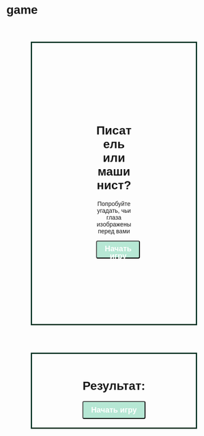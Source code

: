 # game
<!DOCTYPE html>
<html>
<head>
<meta charset="utf-8">
<title>Слитно или раздельно?</title>
<style>
body {font-family: 'Proxima Nova','Arial','Helvetica Neue',sans-serif;}
.text {
text-align: center;
}
.img {
  display: block;
  margin: auto;
   text-align: center;

}
.parent {
margin: 10%;
padding: 5px;
}
.child {
border: 3px solid #0C3627;
padding: 150px;
margin: 2px;
}
.child2 {
border: 3px solid #0C3627;
padding: 20px;
margin: 2px;
}
.button {
height: 42px;
padding: 9px 18px 7px;
cursor: pointer;
color: #fff;
border-radius: 4px;
background: #B6E7D4;
box-shadow: inset 0 -1px 0 0 rgba(0,0,0,0.2), inset 0 0 0 1px rgba(0,0,0,0.15);
font-size: 18px;
font-weight: 600;
line-height: 17px;
}
.show {
display: block;
}
.hidden {
display: none;
}
</style>

<script
src="https://code.jquery.com/jquery-3.3.1.min.js"
integrity="sha256-FgpCb/KJQlLNfOu91ta32o/NMZxltwRo8QtmkMRdAu8="
crossorigin="anonymous"></script>

<script>
function startGame() {

$('#start').css('display','none');
$('#q1').css('display','block');

};

function test(result, qnumber) {

if( typeof test.count == 'undefined' ) {
test.count = 0;
}

if (result) {test.count++;}

$('#q'+qnumber).css('display','none');
$('#q'+ (qnumber+1)).css('display','block');

if (qnumber==3) {alert (test.count);}

console.log(test.count);
}
</script>

</head>

<body>
<div class="parent" id="start">
<div class="child">
<div class="text">
<h1>Писатель или машинист?</h1>
<p> Попробуйте угадать, чьи глаза изображены перед вами</p>
<button class="button" onclick="startGame()">Начать игру</button>
</div>
</div>
</div>

<div class="parent hidden" id="q1">
<div class="child">
<div class="img">
  <img src="img/2.jpg"
<div class="text">
<p>Писатель или машинист?</p>
<button class="button" onclick='test(true, 1)'>Писатель</button>
<button class="button" onclick='test(false, 1)'>Машинист</button>
</div>
</div>
</div>

<div class="parent hidden" id="q2">
<div class="child">
  <div class="img">
  <img src="img/4.jpg"
<div class="text">
<p>Писатель или машинист?</p>
<button class="button" onclick='test(false, 2)'>Писатель</button>
<button class="button" onclick='test(true, 2)'>Машинист</button>
</div>
</div>
</div>

<div class="parent hidden" id="q3">
<div class="child">
  <div class="img">
  <img src="img/1.jpg"
<div class="text">
<p>Писатель или машинист?</p>
<button class="button" onclick='test(false, 3)'>Машинист</button>
<button class="button" onclick='test(true, 3)'>Писатель</button>
</div>
</div>
</div>

<div class="parent" id="q4">
<div class="child2">
<div class="text">
<h1>Результат:</h1>
<p id='result'> </p>
<button class="button" onclick="startGame()">Начать игру</button>
</div>
</div>
</div>

</body>
</html>
